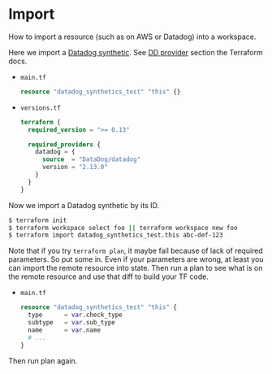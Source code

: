 # Import

How to import a resource (such as on AWS or Datadog) into a workspace.

Here we import a [Datadog synthetic](https://www.datadoghq.com/). See [DD provider](https://registry.terraform.io/providers/DataDog/datadog/latest/docs) section the Terraform docs.

- `main.tf`
    ```terraform
    resource "datadog_synthetics_test" "this" {}
- `versions.tf`
    ```terraform
    terraform {
      required_version = ">= 0.13"

      required_providers {
        datadog = {
          source  = "DataDog/datadog"
          version = "2.13.0"
        }
      }
    }
    ```

Now we import a Datadog synthetic by its ID.

```sh
$ terraform init
$ terraform workspace select foo || terraform workspace new foo
$ terraform import datadog_synthetics_test.this abc-def-123
```

Note that if you try `terraform plan`, it maybe fail because of lack of required parameters. So put some in. Even if your parameters are wrong, at least you can import the remote resource into state. Then run a plan to see what is on the remote resource and use that diff to build your TF code.

- `main.tf`
    ```terraform
    resource "datadog_synthetics_test" "this" {
      type      = var.check_type
      subtype   = var.sub_type
      name      = var.name
      # ...
    }
    ```
    
Then run plan again.
